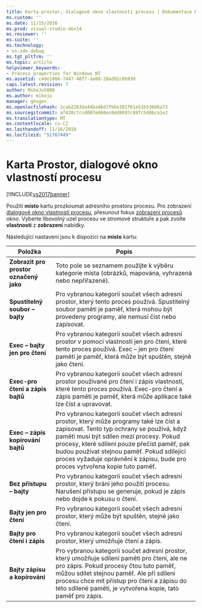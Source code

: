 ```yaml
---
title: Karta prostor, dialogové okno vlastností procesu | Dokumentace Microsoftu
ms.custom: ''
ms.date: 11/15/2016
ms.prod: visual-studio-dev14
ms.reviewer: ''
ms.suite: ''
ms.technology:
- vs-ide-debug
ms.tgt_pltfrm: ''
ms.topic: article
helpviewer_keywords:
- Process properties for Windows NT
ms.assetid: c4de1866-7447-48f7-aa88-28ad92c0b930
caps.latest.revision: 7
author: MikeJo5000
ms.author: mikejo
manager: ghogen
ms.openlocfilehash: 2cab2263da44ba46d7fbbe301f61e51b5308ba73
ms.sourcegitcommit: af428c7ccd007e668ec0dd8697c88fc5d8bca1e2
ms.translationtype: MT
ms.contentlocale: cs-CZ
ms.lasthandoff: 11/16/2018
ms.locfileid: "51767449"
---
```

# <a name="space-tab-process-properties-dialog-box"></a>Karta Prostor, dialogové okno vlastností procesu
[!INCLUDE[vs2017banner](../includes/vs2017banner.md)]

Použití **místo** kartu prozkoumat adresního prostoru procesu. Pro zobrazení [dialogové okno vlastností procesu](../debugger/process-properties-dialog-box.md), přesunout fokus [zobrazení procesů](../debugger/processes-view.md) okno. Vyberte libovolný uzel procesu ve stromové struktuře a pak zvolte **vlastnosti** z **zobrazení** nabídky.  
  
 Následující nastavení jsou k dispozici na **místo** kartu:  
  
|Položka|Popis|  
|-----------|-----------------|  
|**Zobrazit pro prostor označený jako**|Toto pole se seznamem použijte k výběru kategorie místa (obrázků, mapována, vyhrazená nebo nepřiřazené).|  
|**Spustitelný soubor – bajty**|Pro vybranou kategorii součet všech adresní prostor, který tento proces používá. Spustitelný soubor paměti je paměť, která mohou být provedeny programy, ale nemusí číst nebo zapisovat.|  
|**Exec – bajty jen pro čtení**|Pro vybranou kategorii součet všech adresní prostor v pomocí vlastnosti jen pro čtení, které tento proces používá. Exec – jen pro čtení paměti je paměť, která může být spuštěn, stejně jako čtení.|  
|**Exec-pro čtení a zápis bajtů**|Pro vybranou kategorii součet všech adresní prostor používané pro čtení i zápis vlastnosti, které tento proces používá. Exec-pro čtení a zápis paměti je paměť, která může aplikace také lze číst a upravovat.|  
|**Exec – zápis kopírování bajtů**|Pro vybranou kategorii součet všech adresní prostor, který může programy také lze číst a zapisovat. Tento typ ochrany se používá, když paměti musí být sdílen mezi procesy. Pokud procesy, které sdílení pouze přečíst paměť, pak budou používat stejnou paměť. Pokud sdílející proces vyžaduje oprávnění k zápisu, bude pro proces vytvořena kopie tuto paměť.|  
|**Bez přístupu – bajty**|Pro vybranou kategorii součet všech adresní prostor, který brání jeho použití procesu. Narušení přístupu se generuje, pokud je zápis nebo dojde k pokusu o čtení.|  
|**Bajty jen pro čtení**|Pro vybranou kategorii součet všech adresní prostor, který může být spuštěn, stejně jako čtení.|  
|**Bajty pro čtení i zápis**|Pro vybranou kategorii součet všech adresní prostor, který umožňuje čtení a zápis.|  
|**Bajty zápisu a kopírování**|Pro vybranou kategorii součet adresní prostor, který umožňuje sdílení paměti pro čtení, ale ne pro zápis. Pokud procesy čtou tuto paměť, můžou sdílet stejnou paměť. Ale při sdílení procesu chce mít přístup pro čtení a zápisu do této sdílené paměti, je vytvořena kopie, tato paměť pro zápis.|



